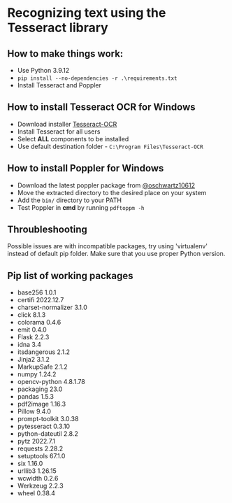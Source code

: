 # Recognizing text using the Tesseract library

## How to make things work:
- Use Python 3.9.12
- ```pip install --no-dependencies -r .\requirements.txt```
- Install Tesseract and Poppler

## How to install Tesseract OCR for Windows
- Download installer [Tesseract-OCR](https://digi.bib.uni-mannheim.de/tesseract/tesseract-ocr-w64-setup-5.3.3.20231005.exe)
- Install Tesseract for all users
- Select **ALL** components to be installed
- Use default destination folder - `C:\Program Files\Tesseract-OCR`

## How to install Poppler for Windows
- Download the latest poppler package from [@oschwartz10612](https://github.com/oschwartz10612/poppler-windows/releases/)
- Move the extracted directory to the desired place on your system
- Add the `bin/` directory to your PATH
- Test Poppler in **cmd** by running `pdftoppm -h`

## Throubleshooting
Possible issues are with incompatible packages, try using 'virtualenv' instead of default pip folder. Make sure that you use proper Python version.

## Pip list of working packages
- base256            1.0.1
- certifi            2022.12.7
- charset-normalizer 3.1.0
- click              8.1.3
- colorama           0.4.6
- emit               0.4.0
- Flask              2.2.3
- idna               3.4
- itsdangerous       2.1.2
- Jinja2             3.1.2
- MarkupSafe         2.1.2
- numpy              1.24.2
- opencv-python      4.8.1.78
- packaging          23.0
- pandas             1.5.3
- pdf2image          1.16.3
- Pillow             9.4.0
- prompt-toolkit     3.0.38
- pytesseract        0.3.10
- python-dateutil    2.8.2
- pytz               2022.7.1
- requests           2.28.2
- setuptools         67.1.0
- six                1.16.0
- urllib3            1.26.15
- wcwidth            0.2.6
- Werkzeug           2.2.3
- wheel              0.38.4